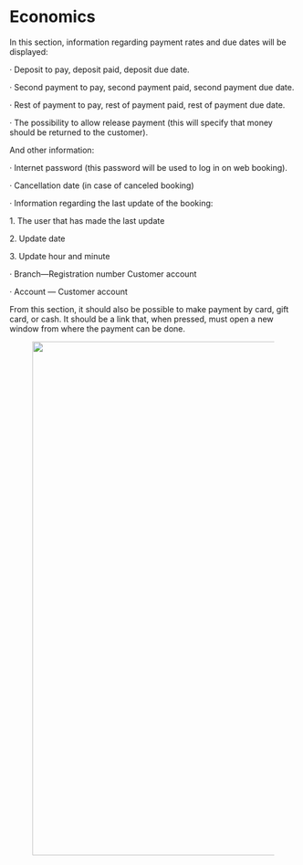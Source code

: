 # Economics

In this section, information regarding payment rates and due dates will be displayed:

· Deposit to pay, deposit paid, deposit due date.

· Second payment to pay, second payment paid, second payment due date.

· Rest of payment to pay, rest of payment paid, rest of payment due date.

· The possibility to allow release payment (this will specify that money should be returned to the customer).

And other information:

· Internet password (this password will be used to log in on web booking).

· Cancellation date (in case of canceled booking)

· Information regarding the last update of the booking:

1\. The user that has made the last update

2\. Update date

3\. Update hour and minute

· Branch—Registration number Customer account

· Account — Customer account

From this section, it should also be possible to make payment by card, gift card, or cash. It should be a link that, when pressed, must open a new window from where the payment can be done.

<figure><img src="https://sonat.com/api/Document/Image/19670ef0-8b8a-4cda-8eb6-249681e07016/60a72aeb-a272-4428-a118-b6074b1b35b5/055f9e6a-1e8f-4b00-a685-f03c27defc33.webp?width=1864" alt="" width="900"><figcaption></figcaption></figure>
